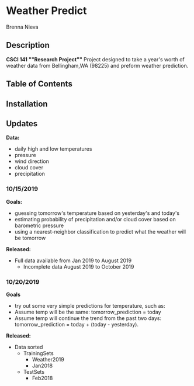<H1>Weather Predict</H1>
Brenna Nieva



<h2>Description</h2>

**CSCI 141 ""Research Project""**
Project designed to take a year's worth of weather data from Bellingham,WA (98225) and preform weather prediction.


<H2>Table of Contents</H2>
<h2>Installation</h2>


<h2>Updates</h2>

**Data:**
* daily high and low temperatures
* pressure
* wind direction
* cloud cover
* precipitation

<h3>10/15/2019</h3>


**Goals:**
* guessing tomorrow's temperature based on yesterday's and today's
* estimating probability of precipitation and/or cloud cover based on barometric pressure
* using a nearest-neighbor classification to predict what the weather will be tomorrow

**Released:**
* Full data available from Jan 2019 to August 2019
    * Incomplete data August 2019 to October 2019
<h3>10/20/2019</h3>

**Goals**
* try out some very simple predictions for temperature, such as:
* Assume temp will be the same: tomorrow_prediction = today
* Assume temp will continue the trend from the past two days: tomorrow_prediction = today + (today - yesterday).

**Released:**
* Data sorted
    * TrainingSets
        * Weather2019
        * Jan2018
    * TestSets
        * Feb2018
</p>